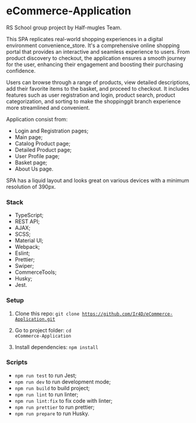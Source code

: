 # eCommerce-Application

RS School group project by Half-mugles Team.

This SPA replicates real-world shopping experiences in a digital environment convenience_store. It's a comprehensive online shopping portal that provides an interactive and seamless experience to users. From product discovery to checkout, the application ensures a smooth journey for the user, enhancing their engagement and boosting their purchasing confidence.

Users can browse through a range of products, view detailed descriptions, add their favorite items to the basket, and proceed to checkout. It includes features such as user registration and login, product search, product categorization, and sorting to make the shoppinggit branch experience more streamlined and convenient.

Application consist from:

- Login and Registration pages;
- Main page;
- Catalog Product page;
- Detailed Product page;
- User Profile page;
- Basket page;
- About Us page.

SPA has a liquid layout and looks great on various devices with a minimum resolution of 390px.

### Stack

- TypeScript;
- REST API;
- AJAX;
- SCSS;
- Material UI;
- Webpack;
- Eslint;
- Prettier;
- Swiper;
- CommerceTools;
- Husky;
- Jest.

### Setup

1. Clone this repo:
   <code>git clone https://github.com/Ir4D/eCommerce-Application.git</code>

2. Go to project folder:
   <code>cd eCommerce-Application</code>

3. Install dependencies:
   <code>npm install</code>

### Scripts

- <code>npm run test</code> to run Jest;
- <code>npm run dev</code> to run development mode;
- <code>npm run build</code> to build project;
- <code>npm run lint</code> to run linter;
- <code>npm run lint:fix</code> to fix code with linter;
- <code>npm run prettier</code> to run prettier;
- <code>npm run prepare</code> to run Husky.
